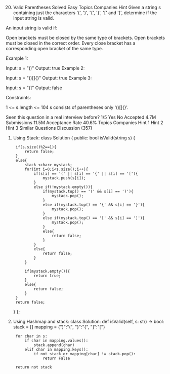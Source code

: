20. Valid Parentheses
Solved
Easy
Topics
Companies
Hint
Given a string s containing just the characters '(', ')', '{', '}', '[' and ']', determine if the input string is valid.

An input string is valid if:

Open brackets must be closed by the same type of brackets.
Open brackets must be closed in the correct order.
Every close bracket has a corresponding open bracket of the same type.
 

Example 1:

Input: s = "()"
Output: true
Example 2:

Input: s = "()[]{}"
Output: true
Example 3:

Input: s = "(]"
Output: false
 

Constraints:

1 <= s.length <= 104
s consists of parentheses only '()[]{}'.

Seen this question in a real interview before?
1/5
Yes
No
Accepted
4.7M
Submissions
11.5M
Acceptance Rate
40.6%
Topics
Companies
Hint 1
Hint 2
Hint 3
Similar Questions
Discussion (357)

1) Using Stack:
class Solution {
public:
    bool isValid(string s) {

        if(s.size()%2==1){
            return false;
        }
        else{
            stack <char> mystack;
            for(int i=0;i<s.size();i++){
                if(s[i] == '(' || s[i] == '{' || s[i] == '['){
                    mystack.push(s[i]);
                }
                else if(!mystack.empty()){
                    if(mystack.top() == '(' && s[i] == ')'){
                        mystack.pop();
                    }
                    else if(mystack.top() == '{' && s[i] == '}'){
                        mystack.pop();
                    }
                    else if(mystack.top() == '[' && s[i] == ']'){
                        mystack.pop();
                    }
                    else{
                        return false;
                    }
                }
                else{
                    return false;
                }
            }

            if(mystack.empty()){
                return true;
            }
            else{
                return false;
            }
        }
        return false;
    }
};

2) Using Hashmap and stack:
class Solution:
    def isValid(self, s: str) -> bool:
        stack = []
        mapping = {")":"(", "}":"{", "]":"["}

        for char in s:
            if char in mapping.values():
                stack.append(char)
            elif char in mapping.keys():
                if not stack or mapping[char] != stack.pop():
                    return False
        
        return not stack